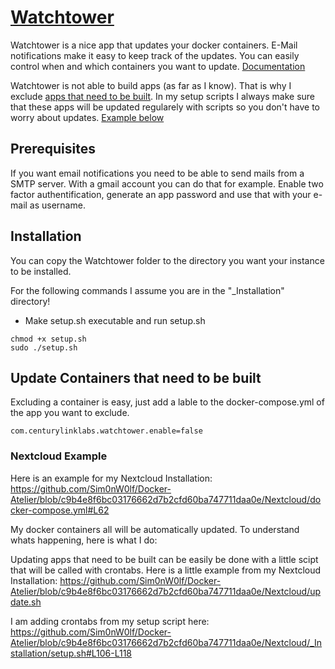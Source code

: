 # [Watchtower](https://github.com/containrrr/watchtower)

Watchtower is a nice app that updates your docker containers. E-Mail notifications make it easy to keep track of the updates.
You can easily control when and which containers you want to update.
[Documentation](https://containrrr.dev/watchtower/)

Watchtower is not able to build apps (as far as I know). That is why I exclude [apps that need to be built](https://github.com/Sim0nW0lf/Docker-Atelier/blob/c9b4e8f6bc03176662d7b2cfd60ba747711daa0e/Nextcloud/docker-compose.yml#L27-L30).
In my setup scripts I always make sure that these apps will be updated regularely with scripts so you don't have to worry about updates. [Example below](https://github.com/Sim0nW0lf/Docker-Atelier/new/master/Watchtower#update-containers-that-need-to-be-built)

## Prerequisites

If you want email notifications you need to be able to send mails from a SMTP server. With a gmail account you can do that for example.
Enable two factor authentification, generate an app password and use that with your e-mail as username.

## Installation

You can copy the Watchtower folder to the directory you want your instance to be installed.

For the following commands I assume you are in the "_Installation" directory!
* Make setup.sh executable and run setup.sh
```
chmod +x setup.sh
sudo ./setup.sh
```

## Update Containers that need to be built

Excluding a container is easy, just add a lable to the docker-compose.yml of the app you want to exclude.
```
com.centurylinklabs.watchtower.enable=false
```

### Nextcloud Example
Here is an example for my Nextcloud Installation:
https://github.com/Sim0nW0lf/Docker-Atelier/blob/c9b4e8f6bc03176662d7b2cfd60ba747711daa0e/Nextcloud/docker-compose.yml#L62

My docker containers all will be automatically updated.
To understand whats happening, here is what I do:

Updating apps that need to be built can be easily be done with a little scipt that will be called with crontabs.
Here is a little example from my Nextcloud Installation: https://github.com/Sim0nW0lf/Docker-Atelier/blob/c9b4e8f6bc03176662d7b2cfd60ba747711daa0e/Nextcloud/update.sh

I am adding crontabs from my setup script here: https://github.com/Sim0nW0lf/Docker-Atelier/blob/c9b4e8f6bc03176662d7b2cfd60ba747711daa0e/Nextcloud/_Installation/setup.sh#L106-L118
